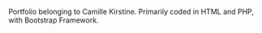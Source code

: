 Portfolio belonging to Camille Kirstine. 
Primarily coded in HTML and PHP, with Bootstrap Framework. 
